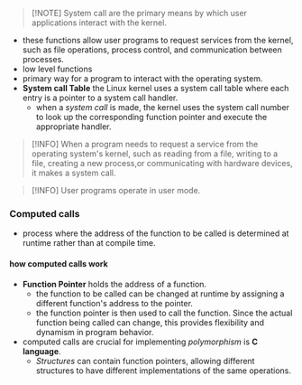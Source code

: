 > [!NOTE] System call are the primary means by which user applications interact with the kernel.
- these functions allow user programs to request services from the kernel, such as file operations, process control, and communication between processes.
- low level functions
- primary way for a program to interact with the operating system.
- __System call Table__ the Linux kernel uses a system call table where each entry is a pointer to a system call handler.
	- when a _system call_ is made, the kernel uses the system call number to look up the corresponding function pointer and execute the appropriate handler.

> [!INFO] When a program needs to request a service from the operating system's kernel, such as reading from a file, writing to a file, creating a new process,or communicating with hardware devices, it makes a system call.

> [!INFO] User programs operate in user mode.

### Computed calls
- process where the address of the function to be called is determined at runtime rather than at compile time.
#### how computed calls work
- __Function Pointer__ holds the address of a function.
	- the function to be called can be changed at runtime by assigning a different function's address to the pointer.
	- the function pointer is then used to call the function. Since the actual function being called can change, this provides flexibility and dynamism in program behavior.
- computed calls are crucial for implementing _polymorphism_ is __C language__.
	- _Structures_ can contain function pointers, allowing different structures to have different implementations of the same operations.